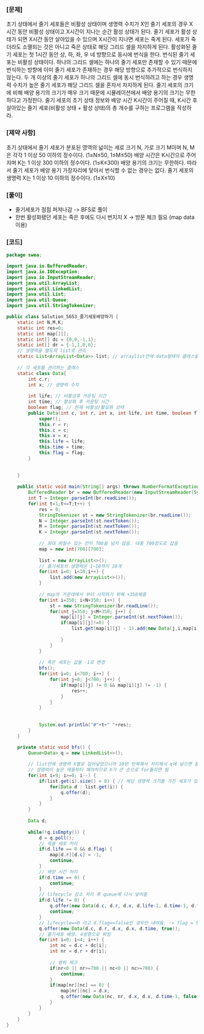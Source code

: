 ### [문제]
  초기 상태에서 줄기 세포들은 비활성 상태이며 생명력 수치가 X인 줄기 세포의 경우 X시간 동안 비활성 상태이고 X시간이 지나는 순간 활성 상태가 된다.
  줄기 세포가 활성 상태가 되면 X시간 동안 살아있을 수 있으며 X시간이 지나면 세포는 죽게 된다.
  세포가 죽더라도 소멸되는 것은 아니고 죽은 상태로 해당 그리드 셀을 차지하게 된다.
  활성화된 줄기 세포는 첫 1시간 동안 상, 하, 좌, 우 네 방향으로 동시에 번식을 한다.
  번식된 줄기 세포는 비활성 상태이다.
  하나의 그리드 셀에는 하나의 줄기 세포만 존재할 수 있기 때문에 번식하는 방향에 이미 줄기 세포가 존재하는 경우 해당 방향으로 추가적으로 번식하지 않는다.
  두 개 이상의 줄기 세포가 하나의 그리드 셀에 동시 번식하려고 하는 경우 생명력 수치가 높은 줄기 세포가 해당 그리드 셀을 혼자서 차지하게 된다.
  줄기 세포의 크기에 비해 배양 용기의 크기가 매우 크기 때문에 시뮬레이션에서 배양 용기의 크기는 무한하다고 가정한다.
  줄기 세포의 초기 상태 정보와 배양 시간 K시간이 주어질 때, K시간 후 살아있는 줄기 세포(비활성 상태 + 활성 상태)의 총 개수를 구하는 프로그램을 작성하라.

### [제약 사항]
  초기 상태에서 줄기 세포가 분포된 영역의 넓이는 세로 크기 N, 가로 크기 M이며 N, M은 각각 1 이상 50 이하의 정수이다. (1≤N≤50, 1≤M≤50)
  배양 시간은 K시간으로 주어지며 K는 1 이상 300 이하의 정수이다. (1≤K≤300)
  배양 용기의 크기는 무한하다. 따라서 줄기 세포가 배양 용기 가장자리에 닿아서 번식할 수 없는 경우는 없다.
  줄기 세포의 생명력 X는 1 이상 10 이하의 정수이다. (1≤X≤10)
  
### [풀이]
 - 줄기세포가 점점 퍼져나감 -> BFS로 풀이
 - 한번 활성화됐던 세포는 죽은 후에도 다시 번지지 X -> 방문 체크 필요 (map data이용)

### [코드]
```java
package swea;

import java.io.BufferedReader;
import java.io.IOException;
import java.io.InputStreamReader;
import java.util.ArrayList;
import java.util.LinkedList;
import java.util.List;
import java.util.Queue;
import java.util.StringTokenizer;

public class Solution_5653_줄기세포배양하기 {
	static int N,M,K;
	static int res=0;
	static int map[][];
	static int[] dc = {0,0,-1,1};
	static int[] dr = {-1,1,0,0};
	// 생명력을 별도의 list로 관리
	static List<ArrayList<Data>> list; // arraylist안에 data형태의 클래스를 넣음
	
	// 각 세포를 관리하는 클래스
	static class Data{
		int c,r;
		int x; // 생명력 수치
		
		int life; // 비활성후 카운팅 시간
		int time; // 활성화 후 카운팅 시간
		boolean flag; // 현재 바활성/활성화 상태
		public Data(int c, int r, int x, int life, int time, boolean flag) {
			super();
			this.r = r;
			this.c = c;
			this.x = x;
			this.life = life;
			this.time = time;
			this.flag = flag;
		}
		
		
	}
	
	public static void main(String[] args) throws NumberFormatException, IOException {
		BufferedReader br = new BufferedReader(new InputStreamReader(System.in));
		int T = Integer.parseInt(br.readLine());
		for(int t=1;t<=T;t++) {
			res = 0;
			StringTokenizer st = new StringTokenizer(br.readLine());
			N = Integer.parseInt(st.nextToken());
			M = Integer.parseInt(st.nextToken());
			K = Integer.parseInt(st.nextToken());
			
			// 최대 퍼질수 있는 칸이 700을 넘지 않음. 대충 700정도로 잡음
			map = new int[700][700]; 
			
			list = new ArrayList<>();
			// 줄기세포의 생명력은 1~10까지 10개
			for(int i=0; i<10;i++) {
				list.add(new ArrayList<>());
			}
			
			// map의 가운데에서 부터 시작하기 위해 +350해줌
			for(int i=350; i<N+350; i++) {
				st = new StringTokenizer(br.readLine());
				for(int j=350; j<M+350; j++) {
					map[i][j] = Integer.parseInt(st.nextToken());
					if(map[i][j]!=0) {
						list.get(map[i][j] - 1).add(new Data(j,i,map[i][j],map[i][j],K,false)); // 생명력은 1~10이지만 우리가 넣는 수는 0~9니까 -1
						
					}
				}
			}
			
			// 죽은 세포는 값을 -1로 변경
			bfs();
			for(int i=0; i<700; i++) {
				for(int j=0; j<700; j++) {
					if(map[i][j] != 0 && map[i][j] != -1) {
						res++;
					}
				}
			}
			
			
			System.out.println("#"+t+" "+res);
		}
	}

	private static void bfs() {
		Queue<Data> q = new LinkedList<>();
		
		// list안에 생명력 X별로 집어넣었으니까 10번 반복해서 처리해서 q에 넣으면 됨
		// 생명력이 높은 애들부터 해야하므로 X가 큰 순으로 for돌리면 됨
		for(int i=9; i>=0; i--) {
			if(list.get(i).size() > 0) { // 해당 생명력 크기를 가진 세포가 있으면
				for(Data d : list.get(i)) {
					q.offer(d);
				}
			}
		}
		
		Data d;
		
		while(!q.isEmpty()) {
			d = q.poll();
			// 죽을 세포 처리
			if(d.life == 0 && d.flag) {
				map[d.r][d.c] = -1;
				continue;
			}
			// 배양 시간 처리
			if(d.time == 0) {
				continue;
			}
			// lifecycle 감소 처리 후 queue에 다시 넣어줌
			if(d.life != 0) {
				q.offer(new Data(d.c, d.r, d.x, d.life-1, d.time-1, d.flag));
				continue;
			}
			// lifecycle==0 이고 d.flag==false인 경우만 내려옴. -> flag = true로 활성화시켜줌
			q.offer(new Data(d.c, d.r, d.x, d.x, d.time, true));
			// 줄기세포 배양. 4방향으로 퍼짐
			for(int i=0; i<4; i++) {
				int nc = d.c + dc[i];
				int nr = d.r + dr[i];
				
				// 범위 체크
				if(nr<0 || nr>=700 || nc<0 || nc>=700) {
					continue;
				}
				if(map[nr][nc] == 0) {
					map[nr][nc] = d.x;
					q.offer(new Data(nc, nr, d.x, d.x, d.time-1, false));
				}
			}
		}
	}
}

```
